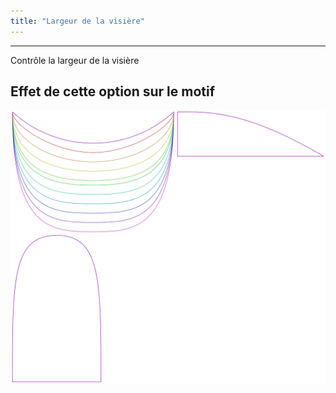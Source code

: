```yaml
---
title: "Largeur de la visière"
---
```


***

Contrôle la largeur de la visière

## Effet de cette option sur le motif

![Cette image montre l'effet de cette option en superposant plusieurs variantes qui ont une valeur différente pour cette option](holmes_visorwidth_sample.svg "Effet de cette option sur le motif")
